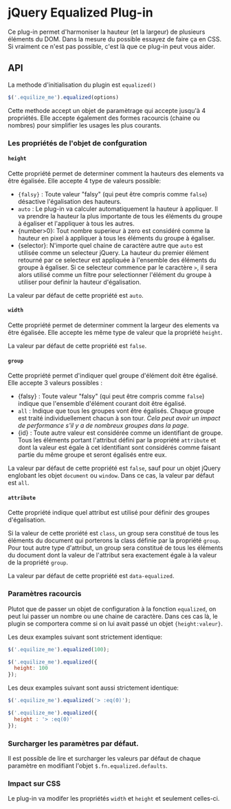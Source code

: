 jQuery Equalized Plug-in
========================

Ce plug-in permet d'harmoniser la hauteur (et la largeur) de plusieurs éléments
du DOM. Dans la mesure du possible essayez de faire ça en CSS. Si vraiment ce
n'est pas possible, c'est là que ce plug-in peut vous aider.


API
---

La methode d'initialisation du plugin est `equalized()`

```javascript
$('.equilize_me').equalized(options)
```

Cette methode accept un objet de paramètrage qui accepte jusqu'à 4 propriétés.
Elle accepte également des formes racourcis (chaine ou nombres) pour simplifier
les usages les plus courants.

### Les propriétés de l'objet de confguration

#### `height`

Cette propriété permet de determiner comment la hauteurs des elements va être
égalisée. Elle accepte 4 type de valeurs possible:

* `{falsy}` : Toute valeur "falsy" (qui peut être compris comme `false`)
              désactive l'égalisation des hauteurs.
* `auto`    : Le plug-in va calculer automatiquement la hauteur à appliquer.
              Il va prendre la hauteur la plus importante de tous les éléments
              du groupe à égaliser et l'appliquer à tous les autres.
* {number>0}: Tout nombre superieur à zero est considéré comme la hauteur en
              pixel à appliquer à tous les éléments du groupe à égaliser.
* {selector}: N'importe quel chaine de caractère autre que `auto` est utilisée
              comme un selecteur jQuery. La hauteur du premier élément retourné
              par ce selecteur est appliquée à l'ensemble des éléments du groupe
              à égaliser. Si ce selecteur commence par le caractère `>`, il sera
              alors utilisé comme un filtre pour selectionner l'élément du
              groupe à utiliser pour definir la hauteur d'égalisation.

La valeur par défaut de cette propriété est `auto`.

#### `width`

Cette propriété permet de determiner comment la largeur des elements va être
égalisée. Elle accepte les même type de valeur que la propriété `height`.

La valeur par défaut de cette propriété est `false`.

#### `group`

Cette propriété permet d'indiquer quel groupe d'élément doit être égalisé. Elle
accepte 3 valeurs possibles :

* {falsy} : Toute valeur "falsy" (qui peut être compris comme `false`) indique
            que l'ensemble d'élément courant doit être égalisé.
* `all`   : Indique que tous les groupes vont être égalisés. Chaque groupe est
            traité individuellement chacun à son tour. _Cela peut avoir un
            impact de performance s'il y a de nombreux groupes dans la page_.
* {id}    : Toute autre valeur est considérée comme un identifiant de groupe.
            Tous les éléments portant l'attribut défini par la propriété
            `attribute` et dont la valeur est égale à cet identifiant sont
            considérés comme faisant partie du même groupe et seront égalisés
            entre eux.

La valeur par défaut de cette propriété est `false`, sauf pour un objet jQuery
englobant les objet `document` ou `window`. Dans ce cas, la valeur par défaut
est `all`.

#### `attribute`

Cette propriété indique quel attribut est utilisé pour définir des groupes
d'égalisation.

Si la valeur de cette proriété est `class`, un group sera constitué de tous les
éléments du document qui porterons la class définie par la propriété `group`.
Pour tout autre type d'attribut, un group sera constitué de tous les éléments
du document dont la valeur de l'attribut sera exactement égale à la valeur de
la propriété `group`.

La valeur par défaut de cette propriété est `data-equalized`.

### Paramètres racourcis

Plutot que de passer un objet de configuration à la fonction `equalized`, on
peut lui passer un nombre ou une chaine de caractère. Dans ces cas là, le
plugin se comportera comme si on lui avait passé un objet `{height:valeur}`.

Les deux examples suivant sont strictement identique:

```javascript
$('.equilize_me').equalized(100);
```

```javascript
$('.equilize_me').equalized({
  height: 100
});
```

Les deux examples suivant sont aussi strictement identique:

```javascript
$('.equilize_me').equalized('> :eq(0)');
```

```javascript
$('.equilize_me').equalized({
  height : '> :eq(0)'
});
```

### Surcharger les paramètres par défaut.

Il est possible de lire et surcharger les valeurs par défaut de chaque paramètre
en modifiant l'objet `$.fn.equalized.defaults`.

### Impact sur CSS

Le plug-in va modifer les propriétés `width` et `height` et seulement celles-ci.

